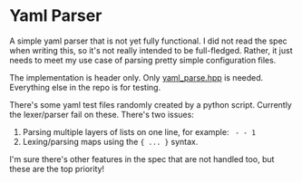 # Yaml Parser
A simple yaml parser that is not yet fully functional. I did not read the spec when writing this, so it's not really intended to be full-fledged. Rather, it just needs to meet my use case of parsing pretty simple configuration files.

The implementation is header only. Only [yaml_parse.hpp](./yaml_parse.hpp) is needed. Everything else in the repo is for testing.

There's some yaml test files randomly created by a python script. Currently the lexer/parser fail on these. There's two issues:
   1) Parsing multiple layers of lists on one line, for example: ` - - 1`
   2) Lexing/parsing maps using the `{ ... }` syntax.

I'm sure there's other features in the spec that are not handled too, but these are the top priority!
